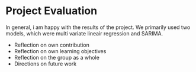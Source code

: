<h1>Project Evaluation</h1>

In general, i am happy with the results of the project. We primarily used two models, which were multi variate lineair regression and SARIMA. 

- Reflection on own contribution
- Reflection on own learning objectives
- Reflection on the group as a whole
- Directions on future work
